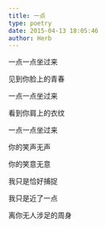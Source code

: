 ```yaml
---
title: 一点
type: poetry
date: 2015-04-13 18:05:46
author: Herb
---
```

一点一点坐过来

见到你脸上的青春

一点一点坐过来

看到你肩上的衣纹

一点一点坐过来

你的笑声无声

你的笑意无意

我只是恰好捕捉

我只是近了一点

离你无人涉足的周身